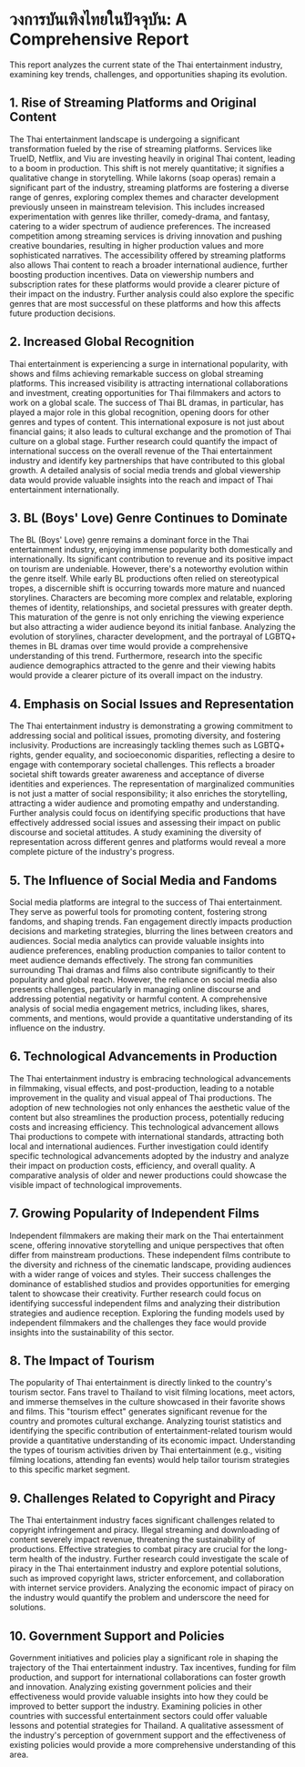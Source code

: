 # วงการบันเทิงไทยในปัจจุบัน: A Comprehensive Report

This report analyzes the current state of the Thai entertainment industry, examining key trends, challenges, and opportunities shaping its evolution.

## 1. Rise of Streaming Platforms and Original Content

The Thai entertainment landscape is undergoing a significant transformation fueled by the rise of streaming platforms.  Services like TrueID, Netflix, and Viu are investing heavily in original Thai content, leading to a boom in production. This shift is not merely quantitative; it signifies a qualitative change in storytelling.  While lakorns (soap operas) remain a significant part of the industry, streaming platforms are fostering a diverse range of genres, exploring complex themes and character development previously unseen in mainstream television.  This includes increased experimentation with genres like thriller, comedy-drama, and fantasy, catering to a wider spectrum of audience preferences.  The increased competition among streaming services is driving innovation and pushing creative boundaries, resulting in higher production values and more sophisticated narratives.  The accessibility offered by streaming platforms also allows Thai content to reach a broader international audience, further boosting production incentives. Data on viewership numbers and subscription rates for these platforms would provide a clearer picture of their impact on the industry.  Further analysis could also explore the specific genres that are most successful on these platforms and how this affects future production decisions.

## 2. Increased Global Recognition

Thai entertainment is experiencing a surge in international popularity, with shows and films achieving remarkable success on global streaming platforms. This increased visibility is attracting international collaborations and investment, creating opportunities for Thai filmmakers and actors to work on a global scale.  The success of Thai BL dramas, in particular, has played a major role in this global recognition, opening doors for other genres and types of content.  This international exposure is not just about financial gains; it also leads to cultural exchange and the promotion of Thai culture on a global stage.  Further research could quantify the impact of international success on the overall revenue of the Thai entertainment industry and identify key partnerships that have contributed to this global growth.  A detailed analysis of social media trends and global viewership data would provide valuable insights into the reach and impact of Thai entertainment internationally.

## 3. BL (Boys' Love) Genre Continues to Dominate

The BL (Boys' Love) genre remains a dominant force in the Thai entertainment industry, enjoying immense popularity both domestically and internationally.  Its significant contribution to revenue and its positive impact on tourism are undeniable.  However, there's a noteworthy evolution within the genre itself.  While early BL productions often relied on stereotypical tropes, a discernible shift is occurring towards more mature and nuanced storylines.  Characters are becoming more complex and relatable, exploring themes of identity, relationships, and societal pressures with greater depth.  This maturation of the genre is not only enriching the viewing experience but also attracting a wider audience beyond its initial fanbase.  Analyzing the evolution of storylines, character development, and the portrayal of LGBTQ+ themes in BL dramas over time would provide a comprehensive understanding of this trend.  Furthermore, research into the specific audience demographics attracted to the genre and their viewing habits would provide a clearer picture of its overall impact on the industry.

## 4. Emphasis on Social Issues and Representation

The Thai entertainment industry is demonstrating a growing commitment to addressing social and political issues, promoting diversity, and fostering inclusivity.  Productions are increasingly tackling themes such as LGBTQ+ rights, gender equality, and socioeconomic disparities, reflecting a desire to engage with contemporary societal challenges.  This reflects a broader societal shift towards greater awareness and acceptance of diverse identities and experiences.  The representation of marginalized communities is not just a matter of social responsibility; it also enriches the storytelling, attracting a wider audience and promoting empathy and understanding.  Further analysis could focus on identifying specific productions that have effectively addressed social issues and assessing their impact on public discourse and societal attitudes.  A study examining the diversity of representation across different genres and platforms would reveal a more complete picture of the industry's progress.


## 5. The Influence of Social Media and Fandoms

Social media platforms are integral to the success of Thai entertainment.  They serve as powerful tools for promoting content, fostering strong fandoms, and shaping trends.  Fan engagement directly impacts production decisions and marketing strategies, blurring the lines between creators and audiences.  Social media analytics can provide valuable insights into audience preferences, enabling production companies to tailor content to meet audience demands effectively.  The strong fan communities surrounding Thai dramas and films also contribute significantly to their popularity and global reach.   However, the reliance on social media also presents challenges, particularly in managing online discourse and addressing potential negativity or harmful content.  A comprehensive analysis of social media engagement metrics, including likes, shares, comments, and mentions, would provide a quantitative understanding of its influence on the industry.

## 6. Technological Advancements in Production

The Thai entertainment industry is embracing technological advancements in filmmaking, visual effects, and post-production, leading to a notable improvement in the quality and visual appeal of Thai productions.  The adoption of new technologies not only enhances the aesthetic value of the content but also streamlines the production process, potentially reducing costs and increasing efficiency.  This technological advancement allows Thai productions to compete with international standards, attracting both local and international audiences.  Further investigation could identify specific technological advancements adopted by the industry and analyze their impact on production costs, efficiency, and overall quality.  A comparative analysis of older and newer productions could showcase the visible impact of technological improvements.

## 7. Growing Popularity of Independent Films

Independent filmmakers are making their mark on the Thai entertainment scene, offering innovative storytelling and unique perspectives that often differ from mainstream productions.  These independent films contribute to the diversity and richness of the cinematic landscape, providing audiences with a wider range of voices and styles.  Their success challenges the dominance of established studios and provides opportunities for emerging talent to showcase their creativity.  Further research could focus on identifying successful independent films and analyzing their distribution strategies and audience reception.  Exploring the funding models used by independent filmmakers and the challenges they face would provide insights into the sustainability of this sector.

## 8. The Impact of Tourism

The popularity of Thai entertainment is directly linked to the country's tourism sector.  Fans travel to Thailand to visit filming locations, meet actors, and immerse themselves in the culture showcased in their favorite shows and films. This "tourism effect" generates significant revenue for the country and promotes cultural exchange.  Analyzing tourist statistics and identifying the specific contribution of entertainment-related tourism would provide a quantitative understanding of its economic impact.  Understanding the types of tourism activities driven by Thai entertainment (e.g., visiting filming locations, attending fan events) would help tailor tourism strategies to this specific market segment.


## 9. Challenges Related to Copyright and Piracy

The Thai entertainment industry faces significant challenges related to copyright infringement and piracy.  Illegal streaming and downloading of content severely impact revenue, threatening the sustainability of productions.  Effective strategies to combat piracy are crucial for the long-term health of the industry.  Further research could investigate the scale of piracy in the Thai entertainment industry and explore potential solutions, such as improved copyright laws, stricter enforcement, and collaboration with internet service providers.  Analyzing the economic impact of piracy on the industry would quantify the problem and underscore the need for solutions.

## 10. Government Support and Policies

Government initiatives and policies play a significant role in shaping the trajectory of the Thai entertainment industry.  Tax incentives, funding for film production, and support for international collaborations can foster growth and innovation.  Analyzing existing government policies and their effectiveness would provide valuable insights into how they could be improved to better support the industry.  Examining policies in other countries with successful entertainment sectors could offer valuable lessons and potential strategies for Thailand.  A qualitative assessment of the industry's perception of government support and the effectiveness of existing policies would provide a more comprehensive understanding of this area.